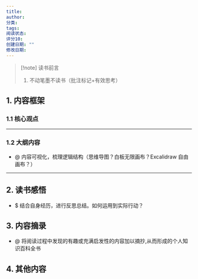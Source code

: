 ```yaml
---
title:
author:
分类:
tags:
阅读状态:
评分10:
创建日期: ""
修改日期:
---
```

> [!note] 读书前言
> 1. 不动笔墨不读书（批注标记+有效思考）
## 1. 内容框架 

### 1.1 核心观点 


---
### 1.2 大纲内容 
- @ 内容可视化，梳理逻辑结构（思维导图？白板无限画布？Excalidraw 自由画布？）

---
## 2. 读书感悟 
- $ 结合自身经历，进行反思总结。如何运用到实际行动？


## 3. 内容摘录 
- @ 将阅读过程中发现的有趣或充满启发性的内容加以摘抄,从而形成的个人知识百科全书


## 4. 其他内容




